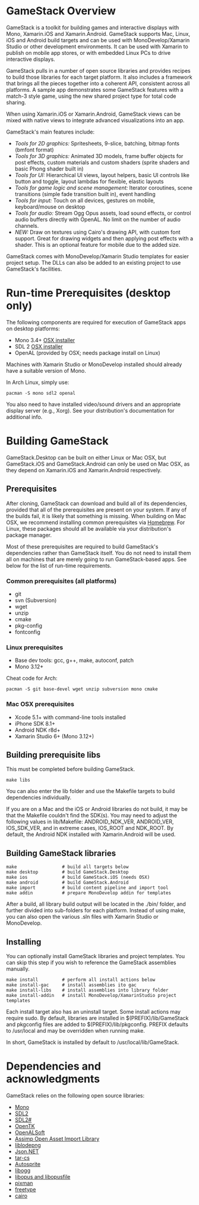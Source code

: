 # GameStack Overview

GameStack is a toolkit for building games and interactive displays with Mono, 
Xamarin.iOS and Xamarin.Android. GameStack supports Mac, Linux, iOS and Android
build targets and can be used with MonoDevelop/Xamarin Studio or other development
environments. It can be used with Xamarin to publish on mobile app stores, or
with embedded Linux PCs to drive interactive displays.

GameStack pulls in a number of open source libraries and provides recipes to
build those libraries for each target platform. It also includes a framework
that brings all the pieces together into a coherent API, consistent across all
platforms. A sample app demonstrates some GameStack features with a match-3 
style game, using the new shared project type for total code sharing.

When using Xamarin.iOS or Xamarin.Android, GameStack views can be mixed with
native views to integrate advanced visualizations into an app.

GameStack's main features include:

* *Tools for 2D graphics:* Spritesheets, 9-slice, batching, bitmap fonts (bmfont format)
* *Tools for 3D graphics:* Animated 3D models, frame buffer objects for post
  effects, custom materials and custom shaders (sprite shaders and basic Phong
  shader built in)
* *Tools for UI:* Hierarchical UI views, layout helpers, basic UI controls like
  button and toggle, layout lambdas for flexible, elastic layouts
* *Tools for game logic and scene management:* Iterator coroutines, scene
  transitions (simple fade transition built in), event handling
* *Tools for input:* Touch on all devices, gestures on mobile, keyboard/mouse on desktop
* *Tools for audio:* Stream Ogg Opus assets, load sound effects, or control audio
  buffers directly with OpenAL. No limit on the number of audio channels.
* *NEW:* Draw on textures using Cairo's drawing API, with custom font support. Great for 
  drawing widgets and then applying post effects with a shader. This is an optional 
  feature for mobile due to the added size.
 
GameStack comes with MonoDevelop/Xamarin Studio templates for easier project setup.
The DLLs can also be added to an existing project to use GameStack's facilities.

# Run-time Prerequisites (desktop only)

The following components are required for execution of GameStack apps on desktop
platforms:

* Mono 3.4+ [OSX installer](http://www.go-mono.com/mono-downloads/download.html)
* SDL 2 [OSX installer](http://www.libsdl.org/download-2.0.php)
* OpenAL (provided by OSX; needs package install on Linux)

Machines with Xamarin Studio or MonoDevelop installed should already have a
suitable version of Mono.

In Arch Linux, simply use:

```
pacman -S mono sdl2 openal
```

You also need to have installed video/sound drivers and an appropriate display
server (e.g., Xorg). See your distribution's documentation for additional info.

# Building GameStack

GameStack.Desktop can be built on either Linux or Mac OSX, but GameStack.iOS
and GameStack.Android can only be used on Mac OSX, as they depend on Xamarin.iOS
and Xamarin.Android respectively.

## Prerequisites

After cloning, GameStack can download and build all of its dependencies,
provided that all of the prerequisites are present on your system.  If any of
the builds fail, it is likely that something is missing.  When building on Mac
OSX, we recommend installing common prerequisites via
[Homebrew](http://brew.sh/). For Linux, these packages should all be available
via your distribution's package manager.

Most of these prerequisites are required to build GameStack's dependencies
rather than GameStack itself. You do not need to install them all on machines
that are merely going to run GameStack-based apps. See below for the list of
run-time requirements.

### Common prerequisites (all platforms)

* git
* svn (Subversion)
* wget
* unzip
* cmake
* pkg-config
* fontconfig

### Linux prerequisites

* Base dev tools: gcc, g++, make, autoconf, patch
* Mono 3.12+

Cheat code for Arch:

```
pacman -S git base-devel wget unzip subversion mono cmake
```

### Mac OSX prerequisites

* Xcode 5.1+ with command-line tools installed
* iPhone SDK 8.1+
* Android NDK r8d+
* Xamarin Studio 6+ (Mono 3.12+)

## Building prerequisite libs

This must be completed before building GameStack.

```
make libs
```

You can also enter the lib folder and use the Makefile targets to build
dependencies individually.

If you are on a Mac and the iOS or Android libraries do not build, it
may be that the Makefile couldn't find the SDK(s). You may need to
adjust the following values in lib/Makefile: ANDROID_NDK_VER,
ANDROID_VER, IOS_SDK_VER, and in extreme cases, IOS_ROOT and
NDK_ROOT. By default, the Android NDK installed with Xamarin.Android
will be used.

## Building GameStack libraries

```
make                 # build all targets below
make desktop         # build GameStack.Desktop
make ios             # build GameStack.iOS (needs OSX)
make android         # build GameStack.Android
make import          # build content pipeline and import tool
make addin           # prepare MonoDevelop addin for templates
```
After a build, all library build output will be located in the ./bin/ folder, 
and further divided into sub-folders for each platform. Instead of using make,
you can also open the various .sln files with Xamarin Studio or MonoDevelop.

## Installing

You can optionally install GameStack libraries and project templates. You
can skip this step if you wish to reference the GameStack assemblies
manually.

```
make install         # perform all install actions below
make install-gac     # install assemblies ito gac
make install-libs    # install assemblies into library folder
make install-addin   # install MonoDevelop/XamarinStudio project templates
```
Each install target also has an uninstall target. Some install actions may
require sudo. By default, libraries are installed in $(PREFIX)/lib/GameStack
and pkgconfig files are added to $(PREFIX)/lib/pkgconfig. PREFIX defaults
to /usr/local and may be overridden when running make.

In short, GameStack is installed by default to /usr/local/lib/GameStack.

# Dependencies and acknowledgments

GameStack relies on the following open source libraries:

* [Mono](http://www.mono-project.com/Main_Page)
* [SDL2](http://www.libsdl.org/)
* [SDL2#](https://github.com/flibitijibibo/SDL2-CS)
* [OpenTK](http://www.opentk.com/)
* [OpenALSoft](http://kcat.strangesoft.net/openal.html)
* [Assimp Open Asset Import Library](http://assimp.sourceforge.net/)
* [liblodepng](http://lodev.org/lodepng/)
* [Json.NET](http://james.newtonking.com/json)
* [tar-cs](https://code.google.com/p/tar-cs/)
* [Autosprite](https://github.com/ricmrodrigues/autosprite)
* [libogg](http://www.xiph.org/)
* [libopus and libopusfile](http://www.opus-codec.org/)
* [pixman](http://www.pixman.org/)
* [freetype](http://www.freetype.org/)
* [cairo](http://cairographics.org/)
